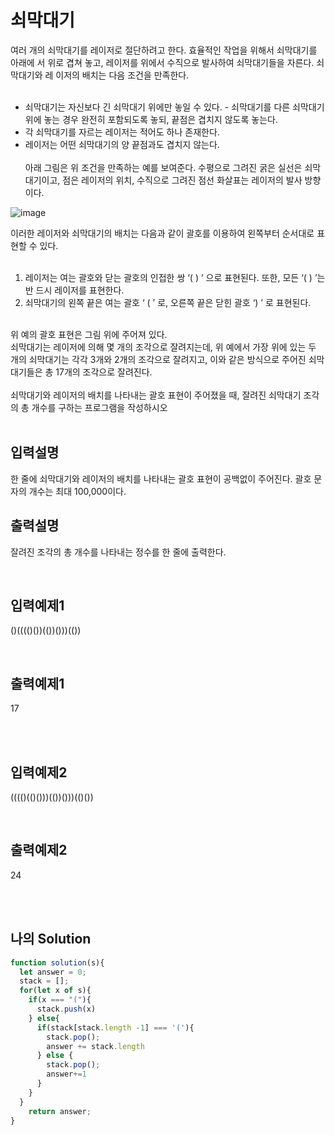 # 쇠막대기

여러 개의 쇠막대기를 레이저로 절단하려고 한다. 효율적인 작업을 위해서 쇠막대기를 아래에
서 위로 겹쳐 놓고, 레이저를 위에서 수직으로 발사하여 쇠막대기들을 자른다. 쇠막대기와 레
이저의 배치는 다음 조건을 만족한다.<br/><br/>

- 쇠막대기는 자신보다 긴 쇠막대기 위에만 놓일 수 있다. - 쇠막대기를 다른 쇠막대기 위에 
놓는 경우 완전히 포함되도록 놓되, 끝점은 겹치지 않도록 놓는다.
- 각 쇠막대기를 자르는 레이저는 적어도 하나 존재한다.
- 레이저는 어떤 쇠막대기의 양 끝점과도 겹치지 않는다.
  <br/>
  <br/>
아래 그림은 위 조건을 만족하는 예를 보여준다. 수평으로 그려진 굵은 실선은 쇠막대기이고, 
점은 레이저의 위치, 수직으로 그려진 점선 화살표는 레이저의 발사 방향이다.

![image](https://user-images.githubusercontent.com/68778883/163108933-df32f490-e4ed-4ef6-8a02-47dd5f3cacd3.png)

이러한 레이저와 쇠막대기의 배치는 다음과 같이 괄호를 이용하여 왼쪽부터 순서대로 표현할 
수 있다.<br/>
<br/>
1. 레이저는 여는 괄호와 닫는 괄호의 인접한 쌍 ‘( ) ’ 으로 표현된다. 또한, 모든 ‘( ) ’는 반 
 드시 레이저를 표현한다.
2. 쇠막대기의 왼쪽 끝은 여는 괄호 ‘ ( ’ 로, 오른쪽 끝은 닫힌 괄호 ‘) ’ 로 표현된다. <br/>

<br/>
위 예의 괄호 표현은 그림 위에 주어져 있다.<br/>
쇠막대기는 레이저에 의해 몇 개의 조각으로 잘려지는데, 위 예에서 가장 위에 있는 두 개의 
쇠막대기는 각각 3개와 2개의 조각으로 잘려지고, 이와 같은 방식으로 주어진 쇠막대기들은 
총 17개의 조각으로 잘려진다. <br/><br/>
쇠막대기와 레이저의 배치를 나타내는 괄호 표현이 주어졌을 때, 잘려진 쇠막대기 조각의 총 
개수를 구하는 프로그램을 작성하시오

<br/>
<br/>

## 입력설명
한 줄에 쇠막대기와 레이저의 배치를 나타내는 괄호 표현이 공백없이 주어진다. 괄호 문자의 
개수는 최대 100,000이다. 

## 출력설명
잘려진 조각의 총 개수를 나타내는 정수를 한 줄에 출력한다.

<br/>

## 입력예제1
()(((()())(())()))(())



<br/>

## 출력예제1
17

<br/>
<br/>

## 입력예제2
(((()(()()))(())()))(()())



<br/>

## 출력예제2
24

<br/>
<br/>


## 나의 Solution
```javascript
function solution(s){
  let answer = 0;
  stack = [];
  for(let x of s){
    if(x === "("){
      stack.push(x)
    } else{
      if(stack[stack.length -1] === '('){
        stack.pop();
        answer += stack.length
      } else {
        stack.pop();
        answer+=1
      }
    }
  }
    return answer;
}
```
